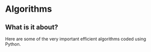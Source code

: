 # Algorithms

## What is it about?

Here are some of the very important efficient algorithms coded using Python.
